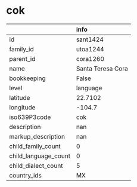 # cok
|                      | info              |
|:---------------------|:------------------|
| id                   | sant1424          |
| family_id            | utoa1244          |
| parent_id            | cora1260          |
| name                 | Santa Teresa Cora |
| bookkeeping          | False             |
| level                | language          |
| latitude             | 22.7102           |
| longitude            | -104.7            |
| iso639P3code         | cok               |
| description          | nan               |
| markup_description   | nan               |
| child_family_count   | 0                 |
| child_language_count | 0                 |
| child_dialect_count  | 5                 |
| country_ids          | MX                |